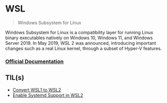# WSL

> Windows Subsystem for Linux

Windows Subsystem for Linux is a compatibility layer for running Linux binary executables natively on Windows 10, Windows 11, and Windows Server 2019. In May 2019, WSL 2 was announced, introducing important changes such as a real Linux kernel, through a subset of Hyper-V features.

### [Official Documentation](https://docs.microsoft.com/en-us/windows/wsl)

## TIL(s)

- [Convert WSL1 to WSL2](convert-wsl1-to-wsl2.md)
- [Enable Systemd Support in WSL2](enable-systemd-support-in-wsl2.md)

